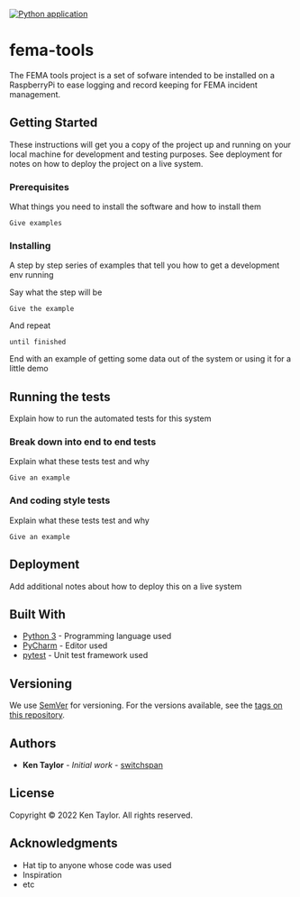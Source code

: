 [![Python application](https://github.com/switchspan/fema-tools/actions/workflows/python-app.yml/badge.svg?branch=main)](https://github.com/switchspan/fema-tools/actions/workflows/python-app.yml)
# fema-tools

The FEMA tools project is a set of sofware intended to be installed on a RaspberryPi to ease logging and record keeping
for FEMA incident management.

## Getting Started

These instructions will get you a copy of the project up and running on your local machine for development and testing
purposes. See deployment for notes on how to deploy the project on a live system.

### Prerequisites

What things you need to install the software and how to install them

```
Give examples
```

### Installing

A step by step series of examples that tell you how to get a development env running

Say what the step will be

```
Give the example
```

And repeat

```
until finished
```

End with an example of getting some data out of the system or using it for a little demo

## Running the tests

Explain how to run the automated tests for this system

### Break down into end to end tests

Explain what these tests test and why

```
Give an example
```

### And coding style tests

Explain what these tests test and why

```
Give an example
```

## Deployment

Add additional notes about how to deploy this on a live system

## Built With

* [Python 3](https://www.python.org/download/releases/3.0/) - Programming language used
* [PyCharm](https://www.jetbrains.com/pycharm/) - Editor used
* [pytest](https://docs.pytest.org/en/7.0.x/contents.html#) - Unit test framework used

## Versioning

We use [SemVer](http://semver.org/) for versioning. For the versions available, see
the [tags on this repository](https://github.com/your/project/tags).

## Authors

* **Ken Taylor** - *Initial work* - [switchspan](https://github/switchspan)

## License

Copyright &copy; 2022 Ken Taylor. All rights reserved.

## Acknowledgments

* Hat tip to anyone whose code was used
* Inspiration
* etc

